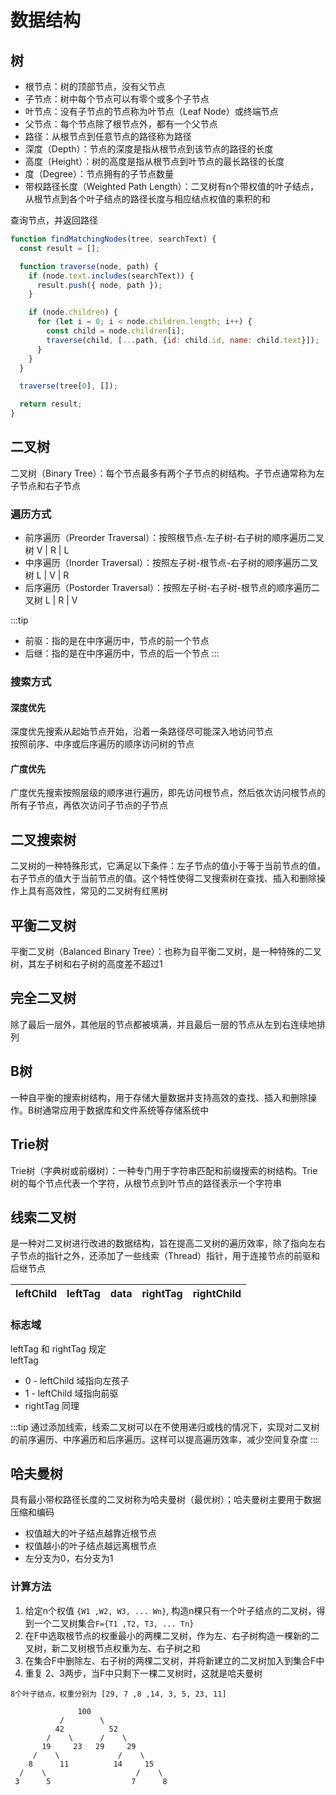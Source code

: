 # 数据结构

## 树
* 根节点：树的顶部节点，没有父节点
* 子节点：树中每个节点可以有零个或多个子节点
* 叶节点：没有子节点的节点称为叶节点（Leaf Node）或终端节点
* 父节点：每个节点除了根节点外，都有一个父节点
* 路径：从根节点到任意节点的路径称为路径
* 深度（Depth）：节点的深度是指从根节点到该节点的路径的长度
* 高度（Height）：树的高度是指从根节点到叶节点的最长路径的长度
* 度（Degree）：节点拥有的子节点数量
* 带权路径长度（Weighted Path Length）：二叉树有n个带权值的叶子结点，从根节点到各个叶子结点的路径长度与相应结点权值的乘积的和

查询节点，并返回路径
```js
function findMatchingNodes(tree, searchText) {
  const result = [];

  function traverse(node, path) {
    if (node.text.includes(searchText)) {
      result.push({ node, path });
    }

    if (node.children) {
      for (let i = 0; i < node.children.length; i++) {
        const child = node.children[i];
        traverse(child, [...path, {id: child.id, name: child.text}]);
      }
    }
  }

  traverse(tree[0], []);

  return result;
}
```

## 二叉树
二叉树（Binary Tree）：每个节点最多有两个子节点的树结构。子节点通常称为左子节点和右子节点

### 遍历方式
* 前序遍历（Preorder Traversal）：按照根节点-左子树-右子树的顺序遍历二叉树  V | R | L   
* 中序遍历（Inorder Traversal）：按照左子树-根节点-右子树的顺序遍历二叉树   L | V | R
* 后序遍历（Postorder Traversal）：按照左子树-右子树-根节点的顺序遍历二叉树 L | R | V

:::tip
* 前驱：指的是在中序遍历中，节点的前一个节点
* 后继：指的是在中序遍历中，节点的后一个节点
:::
### 搜索方式

#### 深度优先

深度优先搜索从起始节点开始，沿着一条路径尽可能深入地访问节点  
按照前序、中序或后序遍历的顺序访问树的节点

#### 广度优先
广度优先搜索按照层级的顺序进行遍历，即先访问根节点，然后依次访问根节点的所有子节点，再依次访问子节点的子节点

## 二叉搜索树
二叉树的一种特殊形式，它满足以下条件：左子节点的值小于等于当前节点的值，右子节点的值大于当前节点的值。这个特性使得二叉搜索树在查找、插入和删除操作上具有高效性，常见的二叉树有红黑树

## 平衡二叉树
平衡二叉树（Balanced Binary Tree）：也称为自平衡二叉树，是一种特殊的二叉树，其左子树和右子树的高度差不超过1

## 完全二叉树
除了最后一层外，其他层的节点都被填满，并且最后一层的节点从左到右连续地排列

## B树
一种自平衡的搜索树结构，用于存储大量数据并支持高效的查找、插入和删除操作。B树通常应用于数据库和文件系统等存储系统中

## Trie树
Trie树（字典树或前缀树）：一种专门用于字符串匹配和前缀搜索的树结构。Trie树的每个节点代表一个字符，从根节点到叶节点的路径表示一个字符串

## 线索二叉树
是一种对二叉树进行改进的数据结构，旨在提高二叉树的遍历效率，除了指向左右子节点的指针之外，还添加了一些线索（Thread）指针，用于连接节点的前驱和后继节点

| leftChild | leftTag | data | rightTag | rightChild |
|---|---|---|---|---|

### 标志域
leftTag 和 rightTag 规定  
leftTag
* 0 - leftChild 域指向左孩子
* 1 - leftChild 域指向前驱
* rightTag 同理

:::tip
通过添加线索，线索二叉树可以在不使用递归或栈的情况下，实现对二叉树的前序遍历、中序遍历和后序遍历。这样可以提高遍历效率，减少空间复杂度
:::

## 哈夫曼树
具有最小带权路径长度的二叉树称为哈夫曼树（最优树）；哈夫曼树主要用于数据压缩和编码
* 权值越大的叶子结点越靠近根节点
* 权值越小的叶子结点越远离根节点
* 左分支为0，右分支为1

### 计算方法
1. 给定n个权值 `{W1 ,W2, W3, ... Wn}`, 构造n棵只有一个叶子结点的二叉树，得到一个二叉树集合`F={T1 ,T2, T3, ... Tn}`
2. 在F中选取根节点的权重最小的两棵二叉树，作为左、右子树构造一棵新的二叉树，新二叉树根节点权重为左、右子树之和
3. 在集合F中删除左、右子树的两棵二叉树，并将新建立的二叉树加入到集合F中
4. 重复 2、3两步，当F中只剩下一棵二叉树时，这就是哈夫曼树

```
8个叶子结点，权重分别为 [29, 7 ,8 ,14, 3, 5, 23, 11]

               100
           /        \
          42          52
        /    \      /    \
       19     23   29     29
     /    \             /    \
    8      11          14     15
  /    \                    /    \
 3      5                  7      8 
```